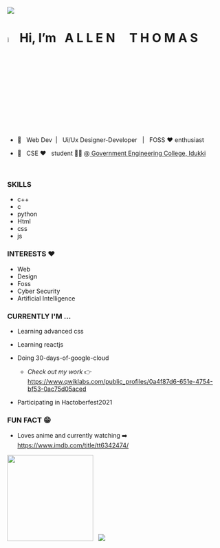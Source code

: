 ![](https://komarev.com/ghpvc/?username=coding-sorcerer-1&style=flat-square)
# <img src="https://camo.githubusercontent.com/35d3d11359a49bf12aebb834cc13fd81b95eff4e/68747470733a2f2f6d656469612e67697068792e636f6d2f6d656469612f6876524a434c467a6361737252346961377a2f67697068792e676966" height="5.4%" width="4.4%"> Hi,  **I’m &nbsp;  A L L E N** &nbsp; &nbsp; **T H O M A S**

- 👀 &nbsp; Web Dev &nbsp;| &nbsp; Ui/Ux Designer-Developer &nbsp; | &nbsp; FOSS :heart: enthusiast

- 🌱 &nbsp; CSE  ❤️ &nbsp; student 🧑‍💻  @<a  href="https://www.gecidukki.ac.in/" > Government Engineering College, Idukki </a>
<br>

### SKILLS
- c++
- c
- python
- Html
- css
- js

### INTERESTS ❤️
- Web
- Design
- Foss
- Cyber Security
- Artificial Intelligence

### CURRENTLY I'M ... 
- Learning advanced css
- Learning reactjs
- Doing 30-days-of-google-cloud

    * _Check out my work_ 👉  https://www.qwiklabs.com/public_profiles/0a4f87d6-651e-4754-bf53-0ac75d05aced
        
- Participating in Hactoberfest2021

     

### FUN FACT 😁
- Loves anime and currently watching ➡️ https://www.imdb.com/title/tt6342474/



 <img height="200em" src="https://github-readme-stats-eight-theta.vercel.app/api?username=coding-sorcerer-1&theme=chartreuse-dark&show_icons=true&include_all_commits=true&count_private=true"/> &nbsp; <img src="https://github-readme-stats.vercel.app/api/top-langs/?username=coding-sorcerer-1&theme=chartreuse-dark"/>
 





